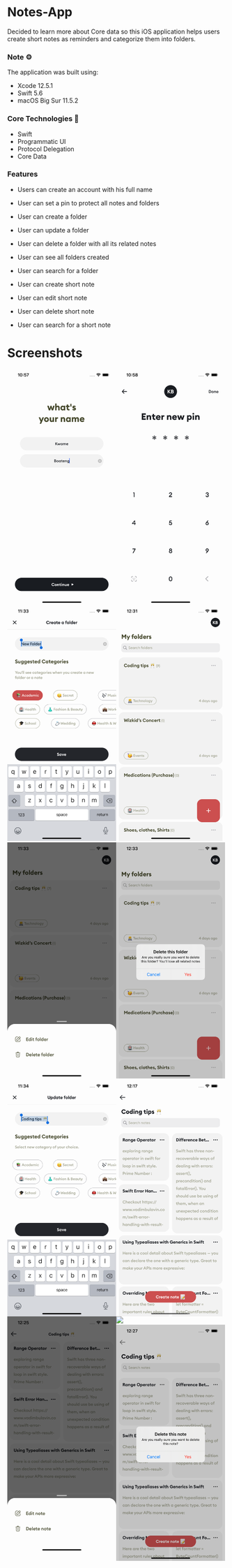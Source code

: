 # Notes-App
Decided to learn more about Core data so this iOS application helps users create short notes as reminders and categorize them into folders.

### Note ⚙️
The application was built using: 
* Xcode 12.5.1
* Swift 5.6
* macOS Big Sur 11.5.2

### Core Technologies 📲
* Swift
* Programmatic UI
* Protocol Delegation
* Core Data

### Features
* Users can create an account with his full name
* User can set a pin to protect all notes and folders
* User can create a folder
* User can update a folder
* User can delete a folder with all its related notes
* User can see all folders created
* User can search for a folder

* User can create short note
* User can edit short note
* User can delete short note
* User can search for a short note


# Screenshots
<img align='left' src="Notes-Clone/Assets.xcassets/name.imageset/name.png"  width="250">
<img align='left' src="Notes-Clone/Assets.xcassets/pin.imageset/pin.png"  width="250">
<img src="Notes-Clone/Assets.xcassets/folder.imageset/folder.png"  width="250">

<img align='left' src="Notes-Clone/Assets.xcassets/createFolder.imageset/createFolder.png"  width="250">
<img align='left' src="Notes-Clone/Assets.xcassets/sheet1.imageset/sheet1.png"  width="250">
<img src="Notes-Clone/Assets.xcassets/alert1.imageset/alert1.png"  width="250">

<img align='left' src="Notes-Clone/Assets.xcassets/updateFolder.imageset/updateFolder.png"  width="250">
<img align='left' src="Notes-Clone/Assets.xcassets/notes.imageset/notes.png"  width="250">
<img src="Notes-Clone/Assets.xcassets/notesDetail.imageset/notesDetails.png"  width="250">

<img align='left' src="Notes-Clone/Assets.xcassets/sheet2.imageset/sheet2.png"  width="250">
<img align='left' src="Notes-Clone/Assets.xcassets/alert2.imageset/alert2.png"  width="250">

